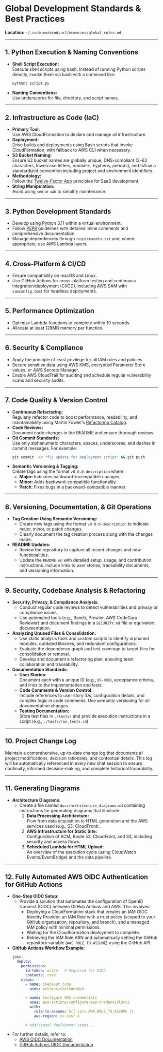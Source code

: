 # Global Development Standards & Best Practices
**Location:** `~/.codeium/windsurf/memories/global_rules.md`

---

## 1. Python Execution & Naming Conventions
- **Shell Script Execution:**  
  Execute shell scripts using bash. Instead of running Python scripts directly, invoke them via bash with a command like:
  ```bash
  python3 script.py
  ```
- **Naming Conventions:**  
  Use underscores for file, directory, and script names.

---

## 2. Infrastructure as Code (IaC)
- **Primary Tool:**  
  Use AWS CloudFormation to declare and manage all infrastructure.
- **Deployment:**  
  Drive builds and deployments using Bash scripts that invoke CloudFormation, with fallback to AWS CLI when necessary.
- **S3 Bucket Naming:**  
  Ensure S3 bucket names are globally unique, DNS-compliant (3–63 characters, lowercase letters, numbers, hyphens, periods), and follow a standardized convention including project and environment identifiers.
- **Methodology:**  
  Follow the [Twelve-Factor App](https://twelvefactorapp.com/) principles for SaaS development.
- **String Manipulation:**  
  Avoid using `sed` or `awk` to simplify maintenance.

---

## 3. Python Development Standards
- Develop using Python 3.11 within a virtual environment.
- Follow [PEP8](https://peps.python.org/pep-0008/) guidelines with detailed inline comments and comprehensive documentation.
- Manage dependencies through `requirements.txt` and, where appropriate, use AWS Lambda layers.

---

## 4. Cross-Platform & CI/CD
- Ensure compatibility on macOS and Linux.
- Use GitHub Actions for cross-platform testing and continuous integration/deployment (CI/CD), including AWS SAM with `samconfig.toml` for headless deployments.

---

## 5. Performance Optimization
- Optimize Lambda functions to complete within 10 seconds.
- Allocate at least 128MB memory per function.

---

## 6. Security & Compliance
- Apply the principle of least privilege for all IAM roles and policies.
- Secure sensitive data using AWS KMS, encrypted Parameter Store values, or AWS Secrets Manager.
- Enable AWS CloudTrail for auditing and schedule regular vulnerability scans and security audits.

---

## 7. Code Quality & Version Control
- **Continuous Refactoring:**  
  Regularly refactor code to boost performance, readability, and maintainability using Martin Fowler’s [Refactoring Catalog](https://refactoring.com/catalog/).
- **Code Reviews:**  
  Document code changes in the README and ensure thorough reviews.
- **Git Commit Standards:**  
  Use only alphanumeric characters, spaces, underscores, and dashes in commit messages. For example:
  ```bash
  git commit -am "fix update for deployment script" && git push
  ```
- **Semantic Versioning & Tagging:**  
  Create tags using the format `v0.0.0-description` where:
  - **Major:** Indicates backward-incompatible changes.
  - **Minor:** Adds backward-compatible functionality.
  - **Patch:** Fixes bugs in a backward-compatible manner.

---

## 8. Versioning, Documentation, & Git Operations
- **Tag Creation Using Semantic Versioning:**
  - Create new tags using the format `v0.0.0-description` to indicate major, minor, or patch changes.
  - Clearly document the tag creation process along with the changes made.
- **README Updates:**
  - Review the repository to capture all recent changes and new functionalities.
  - Update the `README.md` with detailed setup, usage, and contribution instructions. Include links to user stories, traceability documents, and versioning information.

---

## 9. Security, Codebase Analysis & Refactoring
- **Security, Privacy, & Compliance Analysis:**
  - Conduct regular code reviews to detect vulnerabilities and privacy or compliance issues.
  - Use automated tools (e.g., Bandit, Prowler, AWS CodeGuru Reviewer) and document findings in a `SECURITY.md` file or equivalent documentation.
- **Analyzing Unused Files & Consolidation:**
  - Use static analysis tools and custom scripts to identify orphaned modules, outdated libraries, and redundant configurations.
  - Evaluate the dependency graph and test coverage to target files for consolidation or removal.
  - Develop and document a refactoring plan, ensuring team collaboration and traceability.
- **Documentation Standards:**
  - **User Stories:**  
    Document each with a unique ID (e.g., `US-XXX`), acceptance criteria, and links to the implementation and tests.
  - **Code Comments & Version Control:**  
    Include references to user story IDs, configuration details, and complex logic in code comments. Use semantic versioning for all documentation changes.
  - **Testing Documentation:**  
    Store test files in `./tests/` and provide execution instructions in a script (e.g., `./tests/run_tests.sh`).

---

## 10. Project Change Log
Maintain a comprehensive, up-to-date change log that documents all project modifications, decision rationales, and contextual details. This log will be automatically referenced in every new chat session to ensure continuity, informed decision-making, and complete historical traceability.

---

## 11. Generating Diagrams
- **Architecture Diagrams:**
  - Create a file named `docs/architecture_diagrams.md` containing instructions for generating diagrams that illustrate:
    1. **Data Processing Architecture:**  
       Flow from data acquisition to HTML generation and the AWS services used (e.g., S3, CloudFront).
    2. **AWS Infrastructure for Static Site:**  
       Configuration of ACM, Route 53, CloudFront, and S3, including security and access flows.
    3. **Scheduled Lambda for HTML Upload:**  
       An overview of the execution cycle (using CloudWatch Events/EventBridge) and the data pipeline.

---

## 12. Fully Automated AWS OIDC Authentication for GitHub Actions
- **One-Step OIDC Setup:**
  - Provide a solution that automates the configuration of OpenID Connect (OIDC) between GitHub Actions and AWS. This involves:
    - Deploying a CloudFormation stack that creates an IAM OIDC Identity Provider, an IAM Role with a trust policy (scoped to your GitHub organization, repository, and branch), and a managed IAM policy with minimal permissions.
    - Waiting for the CloudFormation deployment to complete.
    - Retrieving the IAM Role ARN and automatically setting the GitHub repository variable (`AWS_ROLE_TO_ASSUME`) using the GitHub API.
- **GitHub Actions Workflow Example:**
  ```yaml
  jobs:
    deploy:
      permissions:
        id-token: write   # Required for OIDC
        contents: read
      steps:
        - name: Checkout code
          uses: actions/checkout@v3
        
        - name: Configure AWS credentials
          uses: aws-actions/configure-aws-credentials@v2
          with:
            role-to-assume: ${{ vars.AWS_ROLE_TO_ASSUME }}
            aws-region: us-east-1
        
        # Additional deployment steps...
  ```
- For further details, refer to:  
  - [AWS OIDC Documentation](https://docs.aws.amazon.com/IAM/latest/UserGuide/id_roles_providers_create_oidc.html)  
  - [GitHub Actions OIDC Documentation](https://docs.github.com/en/actions/deployment/security-hardening-your-deployments/about-security-hardening-with-openid-connect)